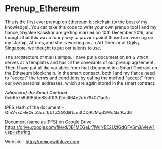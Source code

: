# Prenup_Ethereum
This is the first ever prenup on Ethereum blockchain (to the best of my knowledge). You can take this code to write your own prenup too! 
I and my fiance, Sayalee Kaluskar are getting married on 10th December 2016, and thought that this was a funny way to prove a point! Since I am working on my startup, Attores, and she is working as an Art Director at Ogilvy, Singapore, we thought to put our talents to use.

The architecture of this is simple. I have put a document on IPFS which serves as a templates and has all the covenants of our prenup agreement. Then I have put all the variables from that document in a Smart Contract on the Ethereum blockchain.
In the smart contract, both I and my fiance need to "accept" the terms and conditions by calling the method "accept" from our own personal addresses, which are again stored in the smart contract.

*Address of the Smart Contract* - 0x5657b8d985be88af0f3d2dc064e2db784071ae1c 

IPFS Hash of the document - QmVvxZMeQn53uzTEETZSGX8iNcm9DDjKJMqdSWdMsfKzS8

Document (same as IPFS) on Google Drive - https://drive.google.com/file/d/0B1MEGeLr7lWiNEE2U2lGdGFvSm8/view?usp=sharing

Website - http://prenupwithlove.com
